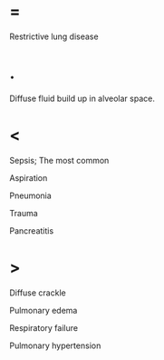 # =

Restrictive lung disease

# .

Diffuse fluid build up in alveolar space.

# <

Sepsis; The most common

Aspiration

Pneumonia

Trauma

Pancreatitis

# >

Diffuse crackle

Pulmonary edema

Respiratory failure

Pulmonary hypertension
